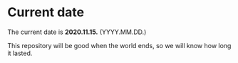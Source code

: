 # Current date

The current date is **2020.11.15.** (YYYY.MM.DD.)

This repository will be good when the world ends, so we will know how long it lasted.